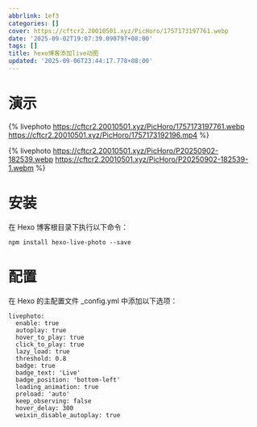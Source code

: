 ```yaml
---
abbrlink: 1ef3
categories: []
cover: https://cftcr2.20010501.xyz/PicHoro/1757173197761.webp
date: '2025-09-02T19:07:39.090797+08:00'
tags: []
title: hexo博客添加live动图
updated: '2025-09-06T23:44:17.778+08:00'
---
```

# 演示

{% livephoto https://cftcr2.20010501.xyz/PicHoro/1757173197761.webp https://cftcr2.20010501.xyz/PicHoro/1757173192196.mp4 %}

{% livephoto https://cftcr2.20010501.xyz/PicHoro/P20250902-182539.webp https://cftcr2.20010501.xyz/PicHoro/P20250902-182539-1.webm %}

# 安装

在 Hexo 博客根目录下执行以下命令：

```
npm install hexo-live-photo --save
```

# 配置

在 Hexo 的主配置文件 _config.yml 中添加以下选项：

```
livephoto:
  enable: true
  autoplay: true
  hover_to_play: true
  click_to_play: true
  lazy_load: true
  threshold: 0.8
  badge: true
  badge_text: 'Live'
  badge_position: 'bottom-left'
  loading_animation: true
  preload: 'auto'
  keep_observing: false
  hover_delay: 300
  weixin_disable_autoplay: true
```
